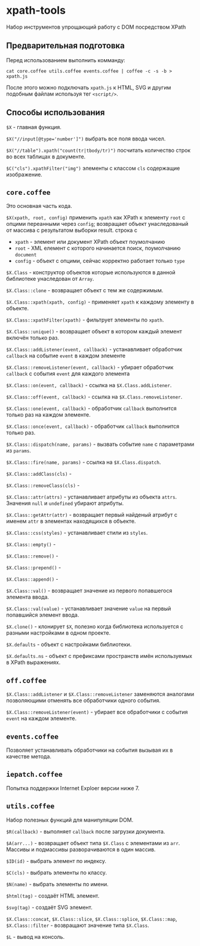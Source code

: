 xpath-tools
===========
Набор инструментов упрощающий работу с DOM посредством XPath

Предварительная подготовка
--------------------------

Перед использованием выполнить комманду:
```
cat core.coffee utils.coffee events.coffee | coffee -c -s -b > xpath.js
```
После этого можно подключать `xpath.js` к HTML, SVG и другим подобным файлам используя тег `<script/>`.

Способы использования
---------------------

`$X` - главная функция.

`$X("//input[@type='number']")`
выбрать все поля ввода чисел.

`$X("//table").xpath("count(tr|tbody/tr)")`
посчитать количество строк во всех таблицах в документе.

`$C("cls").xpathFilter("img")`
элементы с классом `cls` содержащие изображение.


`core.coffee`
-------------

Это основная часть кода.

`$X(xpath, root, config)` применить `xpath` как XPath к элементу `root` с опцими переанными через `config`;
возвращает объект унаследованый от массива с результатом выборки
result.     строка с
* `xpath` - элемент или документ XPath объект поумолчанию
* `root` - XML елемент с которого начинается поиск, поумолчанию `document`
* `config` - объект с опцими, сейчас корректно работает только `type`

`$X.Class` - конструктор объектов которые используются в данной библиотеке  унаследован от `Array`.
                    
`$X.Class::clone` - возвращает объект с тем же содержимым.
                                   
`$X.Class::xpath(xpath, config)` - применяет `xpath` к каждому элементу в объекте.
                                 
`$X.Class::xpathFilter(xpath)` - фильтрует элементы по `xpath`.
                       
`$X.Class::unique()` - возвращает объект в котором каждый элемент включён только раз.
                                           
`$X.Class::addListener(event, callback)` - устанавливает обработчик `callback` на событие `event` в каждом элементе
                                              
`$X.Class::removeListener(event, callback)` - убирает обработчик `callback` с события `event` для каждого элемента
                                  
`$X.Class::on(event, callback)` - ссылка на `$X.Class.addListener`.

`$X.Class::off(event, callback)` - ссылка на `$X.Class.removeListener`.
                                   
`$X.Class::one(event, callback)` - обработчик `callback` выполнится только раз на каждом элементе.
                                    
`$X.Class::once(event, callback)` - обработчик `callback` выполнится только раз.
                                     
`$X.Class::dispatch(name, params)` - вызвать событие `name` с параметрами из `params`.
                                 
`$X.Class::fire(name, params)` - ссылка на `$X.Class.dispatch`.

`$X.Class::addClass(cls)` - 

`$X.Class::removeClass(cls)` -
                          
`$X.Class::attr(attrs)` - устанавливает атрибуты из объекта `attrs`. Значения `null` и `undefined` убирают атрибуты.

`$X.Class::getAttr(attr)` - возвращает первый найденый атрибут с именем `attr` в элементах находящихся в объекте.

`$X.Class::css(styles)` - устанавливает стили из `styles`.

`$X.Class::empty()` -

`$X.Class::remove()` -

`$X.Class::prepend()` -

`$X.Class::append()` -
                    
`$X.Class::val()` - возвращает значение из первого попавшегося элемента ввода.
                         
`$X.Class::val(value)` - устанавливает значение `value` на первый попавшийся элемент ввода.
               
`$X.clone()` - клонирует `$X`, полезно когда библиотека используется с разными настройками в одном проекте.
                
`$X.defaults` - объект с настройками библиотеки.

`$X.defaults.ns` - объект с префиксами пространств имён используемых в XPath выражениях.


`off.coffee`
------------

`$X.Class::addListener` и `$X.Class::removeListener` заменяются аналогами позволяющими отменять все обработчики одного события.

`$X.Class::removeListener(event)` - убирает все обработчики с события `event` на каждом элементе.

`events.coffee`
---------------

Позволяет устанавливать обработчики на события вызывая их в качестве метода.

`iepatch.coffee`
----------------

Попытка поддержки Internet Exploer версии ниже 7.

`utils.coffee`
--------------
Набор полезных функций для манипуляции DOM.

`$R(callback)` - выполняет `callback` после загрузки документа.

`$A(arr...)` - возвращает объект типа `$X.Class` с элементами из `arr`.
Массивы и подмассивы разворачиваются в один массив.

`$ID(id)` - выбрать элемент по индексу.

`$C(cls)` - выбрать элементы по классу.

`$N(name)` - выбрать элементы по имени.

`$html(tag)` - создаёт HTML элемент.

`$svg(tag)` - создаёт SVG элемент.

`$X.Class::concat`, `$X.Class::slice`, `$X.Class::splice`, `$X.Class::map`, `$X.Class::filter` - возвращают значение типа `$X.Class`.

`$L` - вывод на консоль.

